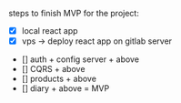steps to finish MVP for the project:
* [x] local react app
* [x] vps -> deploy react app on gitlab server
* [] auth + config server + above
* [] CQRS + above
* [] products + above
* [] diary + above = MVP